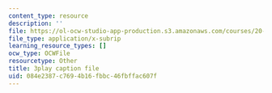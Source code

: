 ```yaml
---
content_type: resource
description: ''
file: https://ol-ocw-studio-app-production.s3.amazonaws.com/courses/20-219-becoming-the-next-bill-nye-writing-and-hosting-the-educational-show-january-iap-2015/084e2387c7694b16fbbc46fbffac607f_rcRAb0-vc60.srt
file_type: application/x-subrip
learning_resource_types: []
ocw_type: OCWFile
resourcetype: Other
title: 3play caption file
uid: 084e2387-c769-4b16-fbbc-46fbffac607f
---
```

